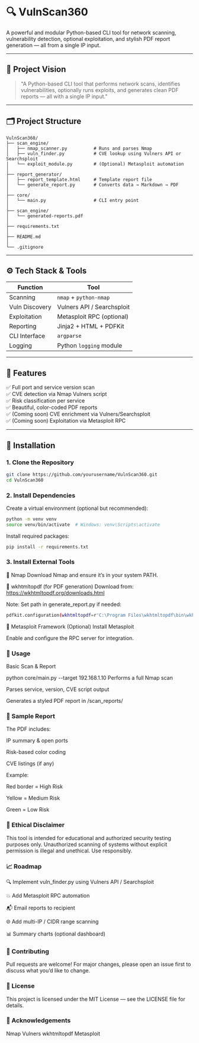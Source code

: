 # 🔍 VulnScan360

A powerful and modular Python-based CLI tool for network scanning, vulnerability detection, optional exploitation, and stylish PDF report generation — all from a single IP input.

---

## 📌 Project Vision

> "A Python-based CLI tool that performs network scans, identifies vulnerabilities, optionally runs exploits, and generates clean PDF reports — all with a single IP input."

---

## 🗂️ Project Structure

```
VulnScan360/
├── scan_engine/
│   ├── nmap_scanner.py          # Runs and parses Nmap
│   ├── vuln_finder.py           # CVE lookup using Vulners API or Searchsploit
│   └── exploit_module.py        # (Optional) Metasploit automation
│ 
├── report_generator/
│   ├── report_template.html     # Template report file
│   └── generate_report.py       # Converts data → Markdown → PDF
│ 
├── core/
│   └── main.py                  # CLI entry point
│ 
├── scan_engine/
│   └── generated-reports.pdf   
│ 
├── requirements.txt
│ 
├── README.md
│ 
└── .gitignore
```

---

## ⚙️ Tech Stack & Tools

| Function        | Tool                        |
|---------------- |-----------------------------|
| Scanning        | `nmap` + `python-nmap`      |
| Vuln Discovery  | Vulners API / Searchsploit  |
| Exploitation    | Metasploit RPC (optional)   |
| Reporting       | Jinja2 + HTML + PDFKit      |
| CLI Interface   | `argparse`                  |
| Logging         | Python `logging` module     |

---

## 🚀 Features

✅ Full port and service version scan  
✅ CVE detection via Nmap Vulners script  
✅ Risk classification per service  
✅ Beautiful, color-coded PDF reports  
✅ (Coming soon) CVE enrichment via Vulners/Searchsploit  
✅ (Coming soon) Exploitation via Metasploit RPC  

---

## 🔧 Installation

### 1. Clone the Repository
```bash
git clone https://github.com/yourusername/VulnScan360.git
cd VulnScan360
```

### 2. Install Dependencies
Create a virtual environment (optional but recommended):
```bash
python -m venv venv
source venv/bin/activate  # Windows: venv\Scripts\activate
```
Install required packages:
```bash
pip install -r requirements.txt
```
### 3. Install External Tools

🔹 Nmap
Download Nmap and ensure it’s in your system PATH.

🔹 wkhtmltopdf (for PDF generation)
Download from: https://wkhtmltopdf.org/downloads.html

Note: Set path in generate_report.py if needed:
```bash
pdfkit.configuration(wkhtmltopdf=r'C:\Program Files\wkhtmltopdf\bin\wkhtmltopdf.exe')
```
🔹 Metasploit Framework (Optional)
Install Metasploit

Enable and configure the RPC server for integration.

### 🧪 Usage
Basic Scan & Report

python core/main.py --target 192.168.1.10
Performs a full Nmap scan

Parses service, version, CVE script output

Generates a styled PDF report in /scan_reports/

### 📄 Sample Report
The PDF includes:

IP summary & open ports

Risk-based color coding

CVE listings (if any)

Example:

Red border = High Risk

Yellow = Medium Risk

Green = Low Risk

### 🔐 Ethical Disclaimer
This tool is intended for educational and authorized security testing purposes only.
Unauthorized scanning of systems without explicit permission is illegal and unethical.
Use responsibly.

### 📈 Roadmap
 🔍 Implement vuln_finder.py using Vulners API / Searchsploit

 💥 Add Metasploit RPC automation

 📬 Email reports to recipient

 🌐 Add multi-IP / CIDR range scanning

 📊 Summary charts (optional dashboard)

### 🤝 Contributing
Pull requests are welcome! For major changes, please open an issue first to discuss what you’d like to change.

### 📜 License
This project is licensed under the MIT License — see the LICENSE file for details.

### 🙌 Acknowledgements
Nmap
Vulners
wkhtmltopdf
Metasploit
